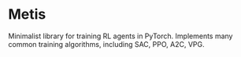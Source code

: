 # Metis

Minimalist library for training RL agents in PyTorch.  Implements many common 
training algorithms, including SAC, PPO, A2C, VPG.